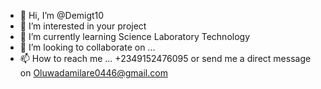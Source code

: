 - 👋 Hi, I’m @Demigt10
- 👀 I’m interested in your project
- 🌱 I’m currently learning Science Laboratory Technology
- 💞️ I’m looking to collaborate on ...
- 📫 How to reach me ...
+2349152476095 or send me a direct message on Oluwadamilare0446@gmail.com
<!---
Demigt10/Demigt10 is a ✨ special ✨ repository because its `README.md` (this file) appears on your GitHub profile.
You can click the Preview link to take a look at your changes.
--->

